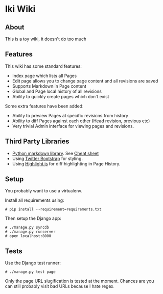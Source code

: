Iki Wiki
========

About
-----
This is a toy wiki, it doesn't do too much

Features
--------
This wiki has some standard features:
- Index page which lists all Pages
- Edit page allows you to change page content and all revisions are saved
- Supports Markdown in Page content
- Global and Page local history of all revisions
- Ability to quickly create pages which don't exist

Some extra features have been added:
- Ability to preview Pages at specific revisions from history
- Ability to diff Pages against each other (Head revision, previous etc)
- Very trivial Admin interface for viewing pages and revisions.

Third Party Libraries
---------
- [Python markdown library](http://packages.python.org/Markdown/). See [Cheat sheet](https://github.com/adam-p/markdown-here/wiki/Markdown-Cheatsheet)
- Using [Twitter Bootstrap](http://twitter.github.com/bootstrap) for styling.
- Using [Highlight.js](http://softwaremaniacs.org/soft/highlight/en/) for diff highlighting in Page History.

Setup
-------
You probably want to use a virtualenv.

Install all requirements using:
```
# pip install --requirement=requirements.txt
```

Then setup the Django app:
```
# ./manage.py syncdb
# ./manage.py runserver
# open localhost:8000
```

Tests
-----
Use the Django test runner:
```
# ./manage.py test page
```

Only the page URL slugification is tested at the moment.
Chances are you can still probably visit bad URLs because I hate regex.